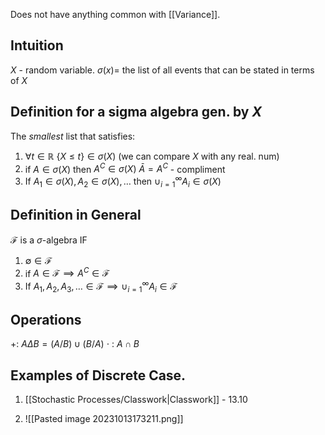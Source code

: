 Does not have anything common with [[Variance]].

## Intuition
$X$ - random variable. 
$\sigma(x) =$ the list of all events that can be stated in terms of $X$

## Definition for a sigma algebra gen. by $X$
The *smallest* list that satisfies:
1) $\forall t \in \mathbb{R}$    $\{ X \leq t \} \in \sigma(X)$  (we can compare $X$ with any real. num)
2) if  $A \in \sigma(X)$ then  $A^{C}\in\sigma(X)$      $\bar{A}=A^{C}$ - compliment
3) If  $A_{1} \in \sigma(X), A_{2} \in \sigma(X), \dots$ then $\cup_{i=1}^{\infty}A_{i}\in\sigma(X)$

## Definition in General
$\mathcal{F}$ is a $\sigma$-algebra IF
1) $\emptyset \in \mathcal{F}$
2) if $A\in \mathcal{F} \implies A^{C} \in \mathcal{F}$
3) If $A_{1},A_{2},A_{3},\dots\in \mathcal{F} \implies \cup_{i=1}^{\infty}A_{i}\in\mathcal{F}$

## Operations
+: $A \Delta B = (A/B)\cup(B/A)$
$\cdot$ : $A\cap  B$

## Examples of Discrete Case.
1) [[Stochastic Processes/Classwork|Classwork]] - 13.10

2) ![[Pasted image 20231013173211.png]]
